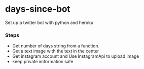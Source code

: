 # days-since-bot

Set up a twitter bot with python and heroku

### Steps
+ Get number of days string from a function.
+ Get a text image with the text in the center
+ Get instagram account and Use InstagramApi to upload image
+ keep private imformation safe